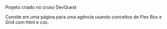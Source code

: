 Projeto criado no cruso DevQuest

Consite em uma página para uma agência usando conceitos de Flex Box e Grid com html e css.
